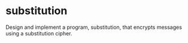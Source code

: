 # substitution
Design and implement a program, substitution, that encrypts messages using a substitution cipher.

